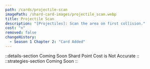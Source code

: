 ```yaml
---
path: /cards/projectile-scan
imagePath: /shard-card-images/projectile_scan.webp
title: Projectile Scan
description: "[Projectiles]: Scan the area on first collision."
cost: "n"
removed: false
changeHistory:
  - Season 1 Chapter 2: "Card Added"
---
```

::details-section
Coming Soon
Shard Point Cost is Not Accurate
::
::strategies-section
Coming Soon
::
